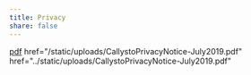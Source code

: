 ```yaml
---
title: Privacy
share: false
---
```


<!-- [Privacy notice](https://github.com/imuniyat/callysto.github.io/blob/main/assets/CallystoPrivacyNotice-July2019.pdf) -->
[pdf](static/uploads/CallystoPrivacyNotice-July2019.pdf)
href="/static/uploads/CallystoPrivacyNotice-July2019.pdf"
href="../static/uploads/CallystoPrivacyNotice-July2019.pdf"